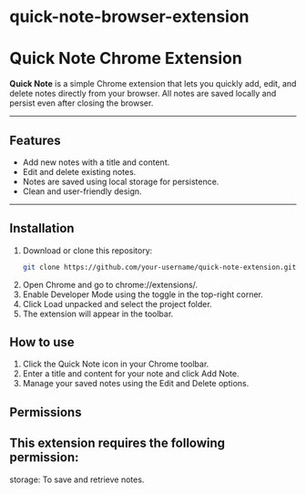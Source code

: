 ﻿# quick-note-browser-extension
# Quick Note Chrome Extension

**Quick Note** is a simple Chrome extension that lets you quickly add, edit, and delete notes directly from your browser. All notes are saved locally and persist even after closing the browser.

---

## Features
- Add new notes with a title and content.
- Edit and delete existing notes.
- Notes are saved using local storage for persistence.
- Clean and user-friendly design.

---

## Installation
1. Download or clone this repository:
   ```bash
   git clone https://github.com/your-username/quick-note-extension.git
2. Open Chrome and go to chrome://extensions/.
3. Enable Developer Mode using the toggle in the top-right corner.
4. Click Load unpacked and select the project folder.
5. The extension will appear in the toolbar.

## How to use
1. Click the Quick Note icon in your Chrome toolbar.
2. Enter a title and content for your note and click Add Note.
3. Manage your saved notes using the Edit and Delete options.

## Permissions
This extension requires the following permission:
---
storage: To save and retrieve notes.
